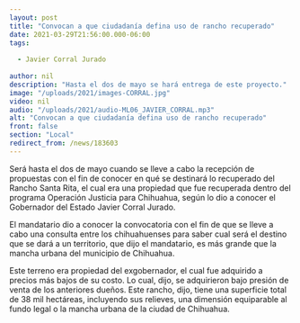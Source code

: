```yaml
---
layout: post
title: "Convocan a que ciudadanía defina uso de rancho recuperado"
date: 2021-03-29T21:56:00.000-06:00
tags:
  
  - Javier Corral Jurado
  
author: nil
description: "Hasta el dos de mayo se hará entrega de este proyecto."
image: "/uploads/2021/images-CORRAL.jpg"
video: nil
audio: "/uploads/2021/audio-ML06_JAVIER_CORRAL.mp3"
alt: "Convocan a que ciudadanía defina uso de rancho recuperado"
front: false
section: "Local"
redirect_from: /news/183603
---
```


Será hasta el dos de mayo cuando se lleve a cabo la recepción de propuestas con el fin de conocer en qué se destinará lo recuperado del Rancho Santa Rita, el cual era una propiedad que fue recuperada dentro del programa Operación Justicia para Chihuahua, según lo dio a conocer el Gobernador del Estado Javier Corral Jurado.

El mandatario dio a conocer la convocatoria con el fin de que se lleve a cabo una consulta entre los chihuahuenses para saber cual será el destino que se dará a un territorio, que dijo el mandatario, es más grande que la mancha urbana del municipio de Chihuahua.

Este terreno era propiedad del exgobernador, el cual fue adquirido a precios más bajos de su costo. Lo cual, dijo, se adquirieron bajo presión de venta de los anteriores dueños. Este rancho, dijo, tiene una superficie total de 38 mil hectáreas, incluyendo sus relieves, una dimensión equiparable al fundo legal o la mancha urbana de la ciudad de Chihuahua.
